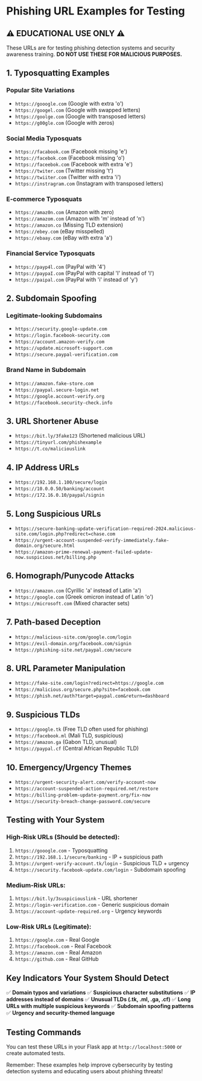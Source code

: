 # Phishing URL Examples for Testing

## ⚠️ **EDUCATIONAL USE ONLY** ⚠️
These URLs are for testing phishing detection systems and security awareness training.
**DO NOT USE THESE FOR MALICIOUS PURPOSES.**

## 1. **Typosquatting Examples**

### Popular Site Variations
- `https://gooogle.com` (Google with extra 'o')
- `https://googel.com` (Google with swapped letters)
- `https://goolge.com` (Google with transposed letters)
- `https://g00gle.com` (Google with zeros)

### Social Media Typosquats
- `https://facabook.com` (Facebook missing 'e')
- `https://facebok.com` (Facebook missing 'o')
- `https://faceebok.com` (Facebook with extra 'e')
- `https://twiter.com` (Twitter missing 't')
- `https://twiiter.com` (Twitter with extra 'i')
- `https://instragram.com` (Instagram with transposed letters)

### E-commerce Typosquats
- `https://amaz0n.com` (Amazon with zero)
- `https://amazom.com` (Amazon with 'm' instead of 'n')
- `https://amazon.co` (Missing TLD extension)
- `https://ebey.com` (eBay misspelled)
- `https://ebaay.com` (eBay with extra 'a')

### Financial Service Typosquats
- `https://payp4l.com` (PayPal with '4')
- `https://paypaI.com` (PayPal with capital 'I' instead of 'l')
- `https://paipal.com` (PayPal with 'i' instead of 'y')

## 2. **Subdomain Spoofing**

### Legitimate-looking Subdomains
- `https://security.google-update.com`
- `https://login.facebook-security.com`
- `https://account.amazon-verify.com`
- `https://update.microsoft-support.com`
- `https://secure.paypal-verification.com`

### Brand Name in Subdomain
- `https://amazon.fake-store.com`
- `https://paypal.secure-login.net`
- `https://google.account-verify.org`
- `https://facebook.security-check.info`

## 3. **URL Shortener Abuse**
- `https://bit.ly/3fake123` (Shortened malicious URL)
- `https://tinyurl.com/phishexample`
- `https://t.co/maliciouslink`

## 4. **IP Address URLs**
- `https://192.168.1.100/secure/login`
- `https://10.0.0.50/banking/account`
- `https://172.16.0.10/paypal/signin`

## 5. **Long Suspicious URLs**
- `https://secure-banking-update-verification-required-2024.malicious-site.com/login.php?redirect=chase.com`
- `https://urgent-account-suspended-verify-immediately.fake-domain.org/secure.html`
- `https://amazon-prime-renewal-payment-failed-update-now.suspicious.net/billing.php`

## 6. **Homograph/Punycode Attacks**
- `https://аmazon.com` (Cyrillic 'а' instead of Latin 'a')
- `https://gοοgle.com` (Greek omicron instead of Latin 'o')
- `https://microsοft.com` (Mixed character sets)

## 7. **Path-based Deception**
- `https://malicious-site.com/google.com/login`
- `https://evil-domain.org/facebook.com/signin`
- `https://phishing-site.net/paypal.com/secure`

## 8. **URL Parameter Manipulation**
- `https://fake-site.com/login?redirect=https://google.com`
- `https://malicious.org/secure.php?site=facebook.com`
- `https://phish.net/auth?target=paypal.com&return=dashboard`

## 9. **Suspicious TLDs**
- `https://google.tk` (Free TLD often used for phishing)
- `https://facebook.ml` (Mali TLD, suspicious)
- `https://amazon.ga` (Gabon TLD, unusual)
- `https://paypal.cf` (Central African Republic TLD)

## 10. **Emergency/Urgency Themes**
- `https://urgent-security-alert.com/verify-account-now`
- `https://account-suspended-action-required.net/restore`
- `https://billing-problem-update-payment.org/fix-now`
- `https://security-breach-change-password.com/secure`

## **Testing with Your System**

### High-Risk URLs (Should be detected):
1. `https://gooogle.com` - Typosquatting
2. `https://192.168.1.1/secure/banking` - IP + suspicious path
3. `https://urgent-verify-account.tk/login` - Suspicious TLD + urgency
4. `https://security.facebook-update.com/login` - Subdomain spoofing

### Medium-Risk URLs:
1. `https://bit.ly/3suspiciouslink` - URL shortener
2. `https://login-verification.com` - Generic suspicious domain
3. `https://account-update-required.org` - Urgency keywords

### Low-Risk URLs (Legitimate):
1. `https://google.com` - Real Google
2. `https://facebook.com` - Real Facebook
3. `https://amazon.com` - Real Amazon
4. `https://github.com` - Real GitHub

## **Key Indicators Your System Should Detect**

✅ **Domain typos and variations**
✅ **Suspicious character substitutions**
✅ **IP addresses instead of domains**
✅ **Unusual TLDs (.tk, .ml, .ga, .cf)**
✅ **Long URLs with multiple suspicious keywords**
✅ **Subdomain spoofing patterns**
✅ **Urgency and security-themed language**

## **Testing Commands**

You can test these URLs in your Flask app at `http://localhost:5000` or create automated tests.

Remember: These examples help improve cybersecurity by testing detection systems and educating users about phishing threats!
